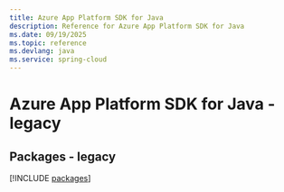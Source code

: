 ```yaml
---
title: Azure App Platform SDK for Java
description: Reference for Azure App Platform SDK for Java
ms.date: 09/19/2025
ms.topic: reference
ms.devlang: java
ms.service: spring-cloud
---
```

# Azure App Platform SDK for Java - legacy
## Packages - legacy
[!INCLUDE [packages](app-platform-index.md)]